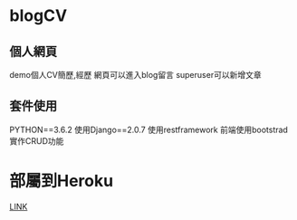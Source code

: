 # blogCV
## 個人網頁
demo個人CV簡歷,經歷
網頁可以進入blog留言
superuser可以新增文章
## 套件使用
PYTHON==3.6.2
使用Django==2.0.7
使用restframework
前端使用bootstrad
實作CRUD功能

# 部屬到Heroku
[LINK](https://ancient-atoll-67675.herokuapp.com/blog/)
